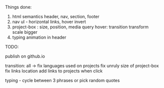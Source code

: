 Things done:

1. html semantics header, nav, section, footer
2. nav ul - horizontal links, hover invert
3. project-box : size, position, media query
    hover: transition transform scale bigger
4. typing animation in header


TODO:


publish on github.io

transition: all -> fix
languages used on projects
fix unruly size of project-box
fix links location
add links to projects when click


typing - cycle between 3 phrases
        or pick random quotes
